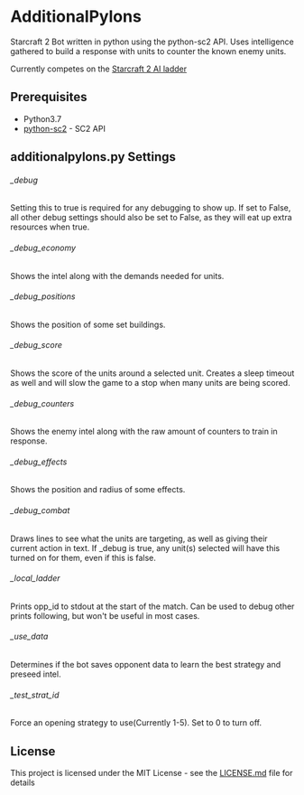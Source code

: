 # AdditionalPylons
Starcraft 2 Bot written in python using the python-sc2 API.   Uses intelligence gathered to build a response with units to counter the known enemy units. 

Currently competes on the [Starcraft 2 AI ladder](http://sc2ai.net/)

## Prerequisites
* Python3.7
* [python-sc2](https://github.com/Dentosal/python-sc2) - SC2 API

## additionalpylons.py Settings

###### \_debug
Setting this to true is required for any debugging to show up.   If set to False, all other debug settings should also be set to False, as they will eat up extra resources when true.

###### \_debug_economy
Shows the intel along with the demands needed for units.

###### \_debug_positions
Shows the position of some set buildings.

###### \_debug_score
Shows the score of the units around a selected unit.   Creates a sleep timeout as well and will slow the game to a stop when many units are being scored.

###### \_debug_counters
Shows the enemy intel along with the raw amount of counters to train in response.

###### \_debug_effects
Shows the position and radius of some effects.

###### \_debug_combat
Draws lines to see what the units are targeting, as well as giving their current action in text.   If \_debug is true, any unit(s) selected will have this turned on for them, even if this is false.

###### \_local_ladder
Prints opp_id to stdout at the start of the match.  Can be used to debug other prints following, but won't be useful in most cases. 

###### \_use_data
Determines if the bot saves opponent data to learn the best strategy and preseed intel.

###### \_test_strat_id
Force an opening strategy to use(Currently 1-5).   Set to 0 to turn off.


## License
This project is licensed under the MIT License - see the [LICENSE.md](LICENSE.md) file for details
